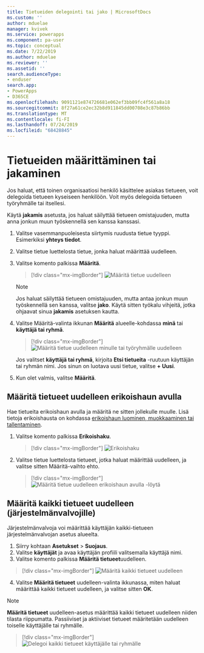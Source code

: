 ```yaml
---
title: Tietueiden delegointi tai jako | MicrosoftDocs
ms.custom: ''
author: mduelae
manager: kvivek
ms.service: powerapps
ms.component: pa-user
ms.topic: conceptual
ms.date: 7/22/2019
ms.author: mduelae
ms.reviewer: ''
ms.assetid: ''
search.audienceType:
- enduser
search.app:
- PowerApps
- D365CE
ms.openlocfilehash: 9091121e874726681e062ef3bb09fc4f561a8a18
ms.sourcegitcommit: 8f27a61ce2ec32b8d911845dd00708e3c87b86bb
ms.translationtype: MT
ms.contentlocale: fi-FI
ms.lasthandoff: 07/24/2019
ms.locfileid: "68428845"
---
```

# <a name="assign-or-share-records"></a>Tietueiden määrittäminen tai jakaminen

Jos haluat, että toinen organisaatiosi henkilö käsittelee asiakas tietueen, voit delegoida tietueen kyseiseen henkilöön. Voit myös delegoida tietueen työryhmälle tai itsellesi.  

Käytä **jakamis** asetusta, jos haluat säilyttää tietueen omistajuuden, mutta anna jonkun muun työskennellä sen kanssa kanssasi. 

1. Valitse vasemmanpuoleisesta siirtymis ruudusta tietue tyyppi. Esimerkiksi **yhteys tiedot**.

2. Valitse tietue luettelosta tietue, jonka haluat määrittää uudelleen.  
  
3. Valitse komento palkissa **Määritä**.

   > [!div class="mx-imgBorder"]
   > ![Määritä tietue](media/assign1.png "Määritä tietue") uudelleen

   > [!NOTE]
   > Jos haluat säilyttää tietueen omistajuuden, mutta antaa jonkun muun työskennellä sen kanssa, valitse **jako**. Käytä sitten työkalu vihjeitä, jotka ohjaavat sinua **jakamis** asetuksen kautta. 
   
4. Valitse Määritä-valinta ikkunan **Määritä** alueelle-kohdassa **minä** tai **käyttäjä tai ryhmä**.

   > [!div class="mx-imgBorder"]
   > ![Määritä tietue uudelleen minulle tai työryhmälle](media/assign2.png "Määritä tietueen me-ryhmä") uudelleen
  
   Jos valitset **käyttäjä tai ryhmä**, kirjoita **Etsi tietueita** -ruutuun käyttäjän tai ryhmän nimi. Jos sinun on luotava uusi tietue, valitse **+ Uusi**.
  
5. Kun olet valmis, valitse **Määritä**.

## <a name="use-advanced-find-to-reassign-records"></a>Määritä tietueet uudelleen erikoishaun avulla

Hae tietueita erikoishaun avulla ja määritä ne sitten jollekulle muulle. Lisä tietoja erikoishausta on kohdassa [erikoishaun luominen, muokkaaminen tai tallentaminen](create-edit-or-save-advanced-find-search.md).


1. Valitse komento palkissa **Erikoishaku**.

   > [!div class="mx-imgBorder"]
   > ![Erikoishaku](media/assign3.png "Etsi admacned")
   
2. Valitse tietue luettelosta tietueet, jotka haluat määrittää uudelleen, ja valitse sitten Määritä-vaihto ehto.

   > [!div class="mx-imgBorder"]
   > ![Määritä tietue uudelleen erikoishaun avulla](media/assign4.png "Määritä tietue uudelleen käyttäen admacned") -löytä
   
 
 ## <a name="reassign-all-records-for-admins"></a>Määritä kaikki tietueet uudelleen (järjestelmänvalvojille)
 
 Järjestelmänvalvoja voi määrittää käyttäjän kaikki-tietueen järjestelmänvalvojan asetus alueelta.
 
 1. Siirry kohtaan **Asetukset** > **Suojaus**.
 2. Valitse **käyttäjät** ja avaa käyttäjän profiili valitsemalla käyttäjä nimi.
 3. Valitse komento palkissa **Määritä tietueet**uudelleen.
 
   > [!div class="mx-imgBorder"]
   > ![Määritä kaikki tietueet](media/assign5.png "Määritä kaikki tietueet") uudelleen
   
 4. Valitse **Määritä tietueet** uudelleen-valinta ikkunassa, miten haluat määrittää kaikki tietueet uudelleen, ja valitse sitten **OK**.
 
  > [!NOTE]
   > **Määritä tietueet** uudelleen-asetus määrittää kaikki tietueet uudelleen niiden tilasta riippumatta. Passiiviset ja aktiiviset tietueet määritetään uudelleen toiselle käyttäjälle tai ryhmälle.
 
   > [!div class="mx-imgBorder"]
   > ![Delegoi kaikki tietueet käyttäjälle tai ryhmälle](media/assign6.png "Delegoi kaikki tietueet käyttäjälle tai ryhmälle")
 

